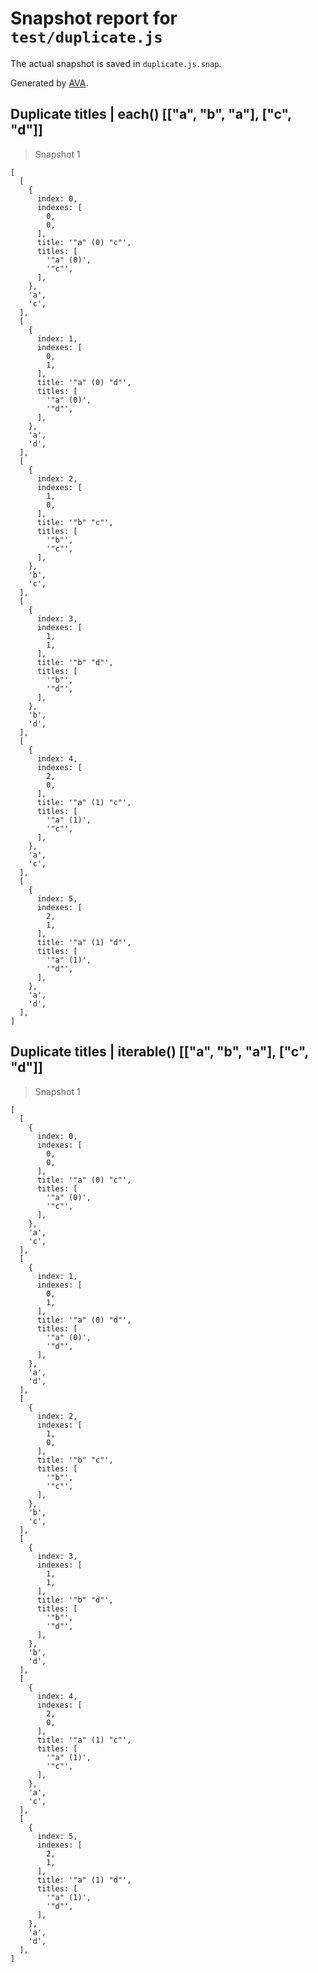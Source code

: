 # Snapshot report for `test/duplicate.js`

The actual snapshot is saved in `duplicate.js.snap`.

Generated by [AVA](https://avajs.dev).

## Duplicate titles | each() [["a", "b", "a"], ["c", "d"]]

> Snapshot 1

    [
      [
        {
          index: 0,
          indexes: [
            0,
            0,
          ],
          title: '"a" (0) "c"',
          titles: [
            '"a" (0)',
            '"c"',
          ],
        },
        'a',
        'c',
      ],
      [
        {
          index: 1,
          indexes: [
            0,
            1,
          ],
          title: '"a" (0) "d"',
          titles: [
            '"a" (0)',
            '"d"',
          ],
        },
        'a',
        'd',
      ],
      [
        {
          index: 2,
          indexes: [
            1,
            0,
          ],
          title: '"b" "c"',
          titles: [
            '"b"',
            '"c"',
          ],
        },
        'b',
        'c',
      ],
      [
        {
          index: 3,
          indexes: [
            1,
            1,
          ],
          title: '"b" "d"',
          titles: [
            '"b"',
            '"d"',
          ],
        },
        'b',
        'd',
      ],
      [
        {
          index: 4,
          indexes: [
            2,
            0,
          ],
          title: '"a" (1) "c"',
          titles: [
            '"a" (1)',
            '"c"',
          ],
        },
        'a',
        'c',
      ],
      [
        {
          index: 5,
          indexes: [
            2,
            1,
          ],
          title: '"a" (1) "d"',
          titles: [
            '"a" (1)',
            '"d"',
          ],
        },
        'a',
        'd',
      ],
    ]

## Duplicate titles | iterable() [["a", "b", "a"], ["c", "d"]]

> Snapshot 1

    [
      [
        {
          index: 0,
          indexes: [
            0,
            0,
          ],
          title: '"a" (0) "c"',
          titles: [
            '"a" (0)',
            '"c"',
          ],
        },
        'a',
        'c',
      ],
      [
        {
          index: 1,
          indexes: [
            0,
            1,
          ],
          title: '"a" (0) "d"',
          titles: [
            '"a" (0)',
            '"d"',
          ],
        },
        'a',
        'd',
      ],
      [
        {
          index: 2,
          indexes: [
            1,
            0,
          ],
          title: '"b" "c"',
          titles: [
            '"b"',
            '"c"',
          ],
        },
        'b',
        'c',
      ],
      [
        {
          index: 3,
          indexes: [
            1,
            1,
          ],
          title: '"b" "d"',
          titles: [
            '"b"',
            '"d"',
          ],
        },
        'b',
        'd',
      ],
      [
        {
          index: 4,
          indexes: [
            2,
            0,
          ],
          title: '"a" (1) "c"',
          titles: [
            '"a" (1)',
            '"c"',
          ],
        },
        'a',
        'c',
      ],
      [
        {
          index: 5,
          indexes: [
            2,
            1,
          ],
          title: '"a" (1) "d"',
          titles: [
            '"a" (1)',
            '"d"',
          ],
        },
        'a',
        'd',
      ],
    ]
